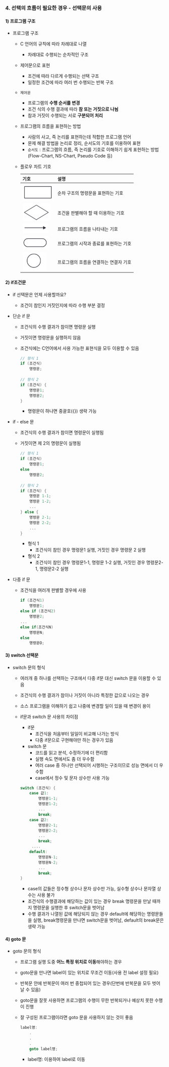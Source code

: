 ### 4. 선택의 흐름이 필요한 경우 - 선택문의 사용

#### 1) 프로그램 구조

* 프로그램 구조

  * C 언어의 규칙에 따라 차례대로 나열

    * 차례대로 수행되는 순차적인 구조

  * 제어문으로 표현

    * 조건에 따라 다르게 수행되는 선택 구조
    * 일정한 조건에 따라 여러 번 수행되는 반복 구조

  * `제어문`

    * 프로그램의 **수행 순서를 변경**
    * 조건 식의 수행 결과에 따라 **참 또는 거짓으로 나뉨**
    * 참과 거짓이 수행되는 서로 **구분되어 처리**

  * 프로그램의 흐름을 표현하는 방법

    * 사람의 사고, 즉 논리를 표현하는데 적합한 프로그램 언어
    * 문제 해결 방법을 논리로 정리, 순서도의 기호를 이용하여 표현
    * `순서도` : 프로그램의 흐름, 즉 논리를 기호로 이해하기 쉽게 표현하는 방법(Flow-Chart, NS-Chart, Pseudo Code 등)

  * 플로우 차트 기호

    | 기호                                       | 설명                                   |
    | ------------------------------------------ | -------------------------------------- |
    | ![1559025960464](images/1559025960464.png) | 순차 구조의 명령문을 표현하는 기호     |
    | ![1559025968987](images/1559025968987.png) | 조건을 판별해야 할 때 이용하는 기호    |
    | ![1559025975581](images/1559025975581.png) | 프로그램의 흐름을 나타내는 기호        |
    | ![1559025985560](images/1559025985560.png) | 프로그램의 시작과 종료를 표현하는 기호 |
    | ![1559025990966](images/1559025990966.png) | 프로그램의 흐름을 연결하는 연결자 기호 |

#### 2) if조건문

* if 선택문은 언제 사용할까요?

  * 조건이 참인지 거짓인지에 따라 수행 부분 결정

* 단순 if 문

  * 조건식의 수행 결과가 참이면 명령문 실행

  * 거짓이면 명령문을 실행하지 않음

  * 조건식에는 C언어에서 사용 가능한 표현식을 모두 이용할 수 있음

    ```c
    // 형식 1
    if (조건식)
        명령문;
    
    // 형식 2
    if (조건식) {
        명령문1;
        명령문2;
    }
    ```

    * 명령문이 하나면 중괄호({}) 생략 가능

* if - else 문

  * 조건식의 수행 결과가 참이면 명령문이 실행됨

  * 거짓이면 제 2의 명령문이 실행됨

    ```C
    // 형식 1
    if (조건식) 
        명령문1;
    else
        명령문2;
    
    // 형식 2
    if (조건식) {
        명령문 1-1;
        명령문 1-2;
        ...
    } else {
        명령문 2-1;
        명령문 2-2;
        ...
    }
    ```

    * 형식 1
      * 조건식이 참인 경우 명령문1 실행, 거짓인 경우 명령문 2 실행
    * 형식 2
      * 조건식이 참인 경우 명령문1-1, 명령문 1-2 실행, 거짓인 경우 명령문2-1, 명령문2-2 실행

* 다중 if 문

  * 조건식을 여러개 판별할 경우에 사용

    ```c
    if (조건식1)
        명령문1;
    else if (조건식2)
        명령문2;
    ...
    else if(조건식N)
        명령문N;
    else
        명령문O;
    ```

#### 3) switch 선택문

* switch 문의 형식

  * 여러개 중 하나를 선택하는 구조에서 다중 if문 대신 switch 문을 이용할 수 있음

  * 조건식의 수행 결과가 참이나 거짓이 아니라 특정한 값으로 나오는 경우

  * 소스 프로그램을 이해하기 쉽고 나중에 변경할 일이 있을 때 변경이 용이

  * if문과 switch 문 사용의 차이점

    * if문
      * 조건식을 처음부터 일일이 비교해 나가는 방식
      * 다중 if문으로 구현해야만 하는 경우가 있음
    * switch 문
      * 코드를 읽고 분석, 수정하기에 더 편리함
      * 실행 속도 면에서도 좀 더 우수함
      * 여러 case 중 하나만 선택되어 시행하는 구조이므로 성능 면에서 더 우수함
      * case에서 정수 및 문자 상수만 사용 가능

    ```c
    switch (조건식) {
        case 값1:
            명령문1-1;
            명령문1-2;
            ...
            break;
        case 값2:
            명령문2-1;
            명령문2-2;
            ...
            break;
         ....
        default:
            명령문N-1;
            명령문N-2;
            ...
            break;
    }
    ```

    * case의 값들은 정수형 상수나 문자 상수만 가능, 실수형 상수나 문자열 상수는 사용 불가
    * 조건식의 수행결과에 해당하는 값이 있는 경우 break 명령문을 만날 때까지 명령문을 실행한 후 switch문을 벗어남
    * 수행 결과가 나열된 값에 해당되지 않는 경우 default에 해당하는 명령문들을 실행, break명령문을 만나면 switch문을 벗어남, default의 break문은 생략 가능

#### 4) goto 문

* goto 문의 형식

  * 프로그램 실행 도중 **어느 특정 위치로 이동**해야하는 경우

  * goto문을 만나면 label이 있는 위치로 무조건 이동(사용 전 label 설정 필요)

  * 반복문 안에 반복문이 여러 번 중첩되어 있는 경우(단번에 반복문을 모두 벗어날 수 있음)

  * goto문을 잘못 사용하면 프로그램의 수행이 무한 반복되거나 예상치 못한 수행이 진행

  * 잘 구성된 프로그램이라면 goto 문을 사용하지 않는 것이 좋음

    ```c
    label명:
    	.
        .
        .
        goto label명;
    ```

    * label명: 이용하여 label로 이동

